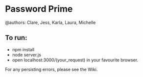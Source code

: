 # Password Prime
@authors: Clare, Jess, Karla, Laura, Michelle

## To run:
- npm install
- node server.js
- open localhost:3000/(your_request) in your favourite browser.

For any persisting errors, please see the Wiki.